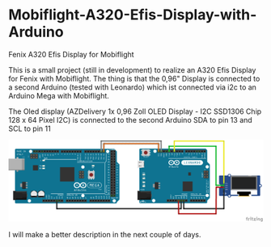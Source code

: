 # Mobiflight-A320-Efis-Display-with-Arduino
Fenix A320 Efis Display for Mobiflight

This is a small project (still in development) to realize an A320 Efis Display for Fenix with Mobiflight. The thing is that the 0,96" Display is connected to a second Arduino (tested with Leonardo) 
which ist connected via i2c to an Arduino Mega with Mobiflight.

The Oled display (AZDelivery 1x 0,96 Zoll OLED Display - I2C SSD1306 Chip 128 x 64 Pixel I2C) is connected to the second Arduino SDA to pin 13 and SCL to pin 11

![alt text](https://github.com/gagagu/Mobiflight-A320-Efis-Display-with-Arduino/blob/main/IMAGES/fritzing.png)

I will make a better description in the next couple of days.
